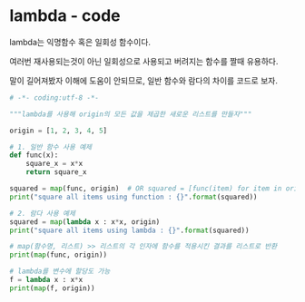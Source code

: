 # lambda - code

lambda는 익명함수 혹은 일회성 함수이다.

여러번 재사용되는것이 아닌 일회성으로 사용되고 버려지는 함수를 짤때 유용하다.

말이 길어져봤자 이해에 도움이 안되므로, 일반 함수와 람다의 차이를 코드로 보자.

```python
# -*- coding:utf-8 -*-

"""lambda를 사용해 origin의 모든 값을 제곱한 새로운 리스트를 만들자"""

origin = [1, 2, 3, 4, 5]

# 1. 일반 함수 사용 예제
def func(x):
    square_x = x*x
    return square_x

squared = map(func, origin)  # OR squared = [func(item) for item in origin]
print("square all items using function : {}".format(squared))

# 2. 람다 사용 예제
squared = map(lambda x : x*x, origin)
print("square all items using lambda : {}".format(squared)) 

# map(함수명, 리스트) >> 리스트의 각 인자에 함수를 적용시킨 결과를 리스트로 반환
print(map(func, origin))

# lambda를 변수에 할당도 가능
f = lambda x : x*x
print(map(f, origin))
```
